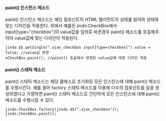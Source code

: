 #### paint() 인스턴스 메소드

paint() 인스턴스 메소드는 해당 컴포넌트의 HTML 엘리먼트의 상태를 읽어와 상태에 맞는 디자인을 적용한다. 위에서 예를든 jindo.CheckBox에서 input[type="checkbox"]의 value값을 임의로 바꾼경우 paint() 메소드를 호출해주어야 value값에 맞는 디자인이 적용된다.

	jindo.$$.getSingle(".ajax_checkbox input[type=checkbox]").value = false; //value값 변경
	oCheckBox.paint(); //paint() 호출해서 변경된 value값에 대한 디자인 적용

#### paint() 스태틱 메소드

paint() 스태틱 메소드는 해당 클래스로 초기화된 모든 인스턴스에 대해 paint() 메소드를 수행시킨다. 예를 들어 factory 스태틱 메소드를 이용해 다수의 컴포넌트를 일괄 생성하였다고 가정하면 paint() 스태틱 메소드로 간단하게 모든 인스턴스에 대해 paint() 메소드를 수행시킬 수 있다.

	jindo.CheckBox.factory(jindo.$$(".ajax_checkbox"));
	jindo.CheckBox.paint();